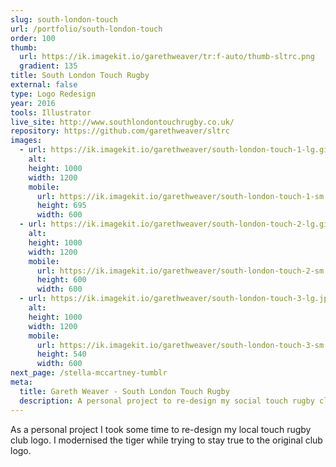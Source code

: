 ```yaml
---
slug: south-london-touch
url: /portfolio/south-london-touch
order: 100
thumb:
  url: https://ik.imagekit.io/garethweaver/tr:f-auto/thumb-sltrc.png
  gradient: 135
title: South London Touch Rugby
external: false
type: Logo Redesign
year: 2016
tools: Illustrator
live_site: http://www.southlondontouchrugby.co.uk/
repository: https://github.com/garethweaver/sltrc
images:
  - url: https://ik.imagekit.io/garethweaver/south-london-touch-1-lg.gif
    alt:
    height: 1000
    width: 1200
    mobile:
      url: https://ik.imagekit.io/garethweaver/south-london-touch-1-sm.gif
      height: 695
      width: 600
  - url: https://ik.imagekit.io/garethweaver/south-london-touch-2-lg.gif
    alt:
    height: 1000
    width: 1200
    mobile:
      url: https://ik.imagekit.io/garethweaver/south-london-touch-2-sm.gif
      height: 600
      width: 600
  - url: https://ik.imagekit.io/garethweaver/south-london-touch-3-lg.jpg
    alt:
    height: 1000
    width: 1200
    mobile:
      url: https://ik.imagekit.io/garethweaver/south-london-touch-3-sm.jpg
      height: 540
      width: 600
next_page: /stella-mccartney-tumblr
meta:
  title: Gareth Weaver - South London Touch Rugby
  description: A personal project to re-design my social touch rugby club's logo
---
```

As a personal project I took some time to re-design my local touch
rugby club logo. I modernised the tiger while trying to stay true to the original
club logo.
